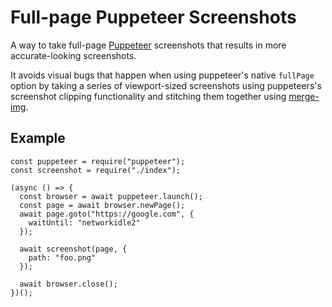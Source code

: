 # Full-page Puppeteer Screenshots

A way to take full-page [Puppeteer](https://pptr.dev/) screenshots that results in more accurate-looking screenshots.

It avoids visual bugs that happen when using puppeteer's native `fullPage` option by taking a series of viewport-sized screenshots using puppeteers's screenshot clipping functionality and stitching them together using [merge-img](https://github.com/preco21/merge-img#readme).

## Example

```
const puppeteer = require("puppeteer");
const screenshot = require("./index");

(async () => {
  const browser = await puppeteer.launch();
  const page = await browser.newPage();
  await page.goto("https://google.com", {
    waitUntil: "networkidle2"
  });

  await screenshot(page, {
    path: "foo.png"
  });

  await browser.close();
})();
```
